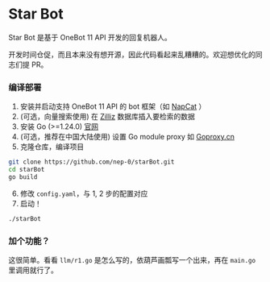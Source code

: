 # Star Bot
Star Bot 是基于 OneBot 11 API 开发的回复机器人。

开发时间仓促，而且本来没有想开源，因此代码看起来乱糟糟的。欢迎想优化的同志们提 PR。

### 编译部署
1. 安装并启动支持 OneBot 11 API 的 bot 框架（如 [NapCat](https://napneko.github.io/) ）
2. (可选，向量搜索使用) 在 [Zilliz](https://cloud.zilliz.com/) 数据库插入要检索的数据
3. 安装 Go (>=1.24.0) [官网](https://golang.google.cn/doc/install)
4. (可选，推荐在中国大陆使用) 设置 Go module proxy 如 [Goproxy.cn](https://goproxy.cn/)
5. 克隆仓库，编译项目
```sh
git clone https://github.com/nep-0/starBot.git
cd starBot
go build
```
6. 修改 `config.yaml`，与 1, 2 步的配置对应
7. 启动！
```sh
./starBot
```

### 加个功能？
这很简单。看看 `llm/r1.go` 是怎么写的，依葫芦画瓢写一个出来，再在 `main.go` 里调用就行了。
